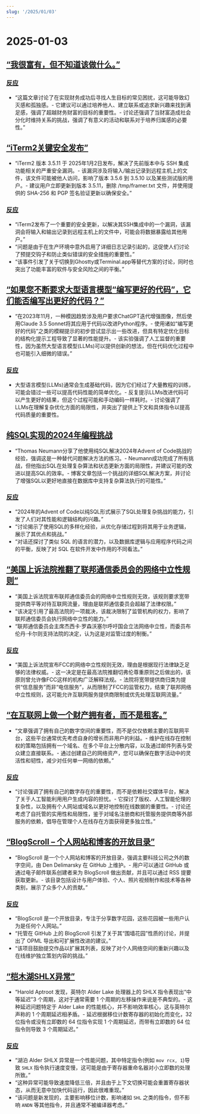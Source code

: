 ```yaml
---
slug: '/2025/01/03'
---
```


# 2025-01-03

## [“我很富有，但不知道该做什么。”](https://vinay.sh/i-am-rich-and-have-no-idea-what-to-do-with-my-life/)

### [反应](https://news.ycombinator.com/item?id=42579873)

- “这篇文章讨论了在实现财务成功后寻找人生目标的常见困扰，这可能导致幻灭感和孤独感。- 它建议可以通过培养他人、建立联系或追求新兴趣来找到满足感，强调了超越财务财富的目标的重要性。- 讨论还强调了当财富造成社会分化时维持关系的挑战，强调了有意义的活动和联系对于培养归属感的必要性。”

## [“iTerm2关键安全发布”](https://iterm2.com/downloads/stable/iTerm2-3_5_11.changelog)

- “iTerm2 版本 3.5.11 于 2025年1月2日发布，解决了先前版本中与 SSH 集成功能相关的严重安全漏洞。- 该漏洞涉及将输入/输出记录到远程主机上的文件，该文件可能被他人访问，影响了版本 3.5.6 到 3.5.10 以及某些测试版的用户。- 建议用户立即更新到版本 3.5.11，删除 /tmp/framer.txt 文件，并使用提供的 SHA-256 和 PGP 签名验证更新以确保安全。”

### [反应](https://news.ycombinator.com/item?id=42579472)

- “iTerm2发布了一个重要的安全更新，以解决其SSH集成中的一个漏洞，该漏洞会将输入和输出记录到远程主机上的文件中，可能会将数据暴露给其他用户。”
- “问题是由于在生产环境中意外启用了详细日志记录引起的，这促使人们讨论了预提交钩子和防止类似错误的安全措施的重要性。”
- “该事件引发了关于切换到Ghostty或Terminal.app等替代方案的讨论，同时也突出了功能丰富的软件与安全风险之间的平衡。”

## [“如果您不断要求大型语言模型“编写更好的代码”，它们能否编写出更好的代码？”](https://minimaxir.com/2025/01/write-better-code/)

- “在2023年11月，一种模因趋势涉及用户要求ChatGPT迭代增强图像，然后使用Claude 3.5 Sonnet将其应用于代码以改进Python程序。- 使用诸如“编写更好的代码”之类的模糊提示的初步尝试显示出一些改进，但具有特定优化目标的结构化提示工程导致了显著的性能提升。- 该实验强调了人工监督的重要性，因为虽然大型语言模型(LLMs)可以提供创新的想法，但在代码优化过程中也可能引入细微的错误。”

### [反应](https://news.ycombinator.com/item?id=42584400)

- 大型语言模型(LLMs)通常会生成基础代码，因为它们经过了大量教程的训练，可能会错过一些可以提高代码性能的简单优化。- 反复提示LLMs改进代码可以产生更好的结果，但这个过程可能和手动编码一样耗时。- 讨论强调了LLMs在理解复杂优化方面的局限性，并突出了提供上下文和具体指令以提高代码质量的重要性。

## [纯SQL实现的2024年编程挑战](http://databasearchitects.blogspot.com/2024/12/advent-of-code-2024-in-pure-sql.html)

- “Thomas Neumann分享了他使用纯SQL解决2024年Advent of Code挑战的经验，强调这是一种替代问题解决方法的练习。- Neumann成功完成了所有挑战，但他指出SQL在处理复杂算法和状态更新方面的局限性，并建议可能的改进以提高SQL的效率。- 博客文章包括一个挑战的详细SQL解决方案，并讨论了增强SQL以更好地直接在数据库中支持复杂算法执行的可能性。”

### [反应](https://news.ycombinator.com/item?id=42577736)

- “2024年的Advent of Code以纯SQL形式展示了SQL处理复杂挑战的能力，引发了人们对其性能和逻辑结构的兴趣。”
- “讨论揭示了使用SQL的多样化经验，从优化存储过程到将其用于业务逻辑，展示了其优点和挑战。”
- “对话还探讨了类似 SQL 的语言的潜力，以及数据库逻辑与应用程序代码之间的平衡，反映了对 SQL 在软件开发中作用的不同看法。”

## [“美国上诉法院推翻了联邦通信委员会的网络中立性规则”](https://www.tvtechnology.com/news/sixth-circuit-of-appeals-strikes-down-fccs-net-neutrality-rules)

- “美国上诉法院宣布联邦通信委员会的网络中立性规则无效，该规则要求宽带提供商平等对待互联网流量，理由是联邦通信委员会超越了法律权限。”
- “该决定引用了最高法院的一项裁决，该裁决限制了监管机构的权力，影响了联邦通信委员会执行网络中立性的能力。”
- “联邦通信委员会主席杰西卡·罗森沃塞尔呼吁国会立法网络中立性，而委员布伦丹·卡尔则支持法院的决定，认为这是对监管过度的制衡。”

### [反应](https://news.ycombinator.com/item?id=42578237)

- “美国上诉法院宣布FCC的网络中立性规则无效，理由是根据现行法律缺乏足够的法律权威。- 这一决定是在最高法院推翻切弗伦尊重原则之后做出的，该原则曾允许像FCC这样的机构广泛解释法规。- 法院将宽带提供商归类为提供“信息服务”而非“电信服务”，从而限制了FCC的监管权力，结束了联邦网络中立性规则，这可能允许互联网服务提供商限制或优先处理互联网流量。”

## [“在互联网上做一个财产拥有者，而不是租客。”](https://den.dev/blog/be-a-property-owner-not-a-renter-on-the-internet/)

- “文章强调了拥有自己的数字空间的重要性，而不是仅仅依赖主要的互联网平台，这些平台通常优先考虑自身的增长而非用户的利益。- 维护在线存在控制权的策略包括拥有一个域名、在多个平台上分散内容，以及通过邮件列表与受众建立直接联系。- 通过创建自己的网络资产，您可以确保在数字活动中的灵活性和韧性，减少对任何单一网络的依赖。”

### [反应](https://news.ycombinator.com/item?id=42581119)

- “讨论强调了拥有自己的数字存在的重要性，而不是依赖社交媒体平台，解决了关于人工智能利用用户生成内容的担忧。- 它探讨了版权、人工智能伦理的复杂性，以及拥有个人网站或域名以更好地控制在线数据的重要性。- 讨论还考虑了自托管的实用性和局限性，鉴于对域名注册商和托管服务提供商等外部服务的依赖，倡导在管理个人在线存在方面获得更多独立性。”

## [“BlogScroll – 个人网站和博客的开放目录”](https://blogscroll.com/)

- “BlogScroll 是一个个人网站和博客的开放目录，强调主要科技公司之外的数字空间，由 Den Delimarsky 在 GitHub 上维护。- 用户可以通过 GitHub 或通过电子邮件联系创建者来为 BlogScroll 做出贡献，并且可以通过 RSS 提要获取更新。- 该目录包括设计与用户体验、个人、照片视频制作和技术等各种类别，展示了众多个人的贡献。”

### [反应](https://news.ycombinator.com/item?id=42583086)

- “BlogScroll 是一个开放目录，专注于分享数字花园，这些花园被一些用户认为是任何个人网站。”
- “托管在 GitHub 上的 BlogScroll 引发了关于其“围墙花园”性质的讨论，并提出了 OPML 导出和可扩展性改进的建议。”
- “该项目鼓励提交作品以扩展其列表，反映了对个人网络空间的重新兴趣以及在线维护独立策划内容的挑战。”

## [“桤木湖SHLX异常”](https://tavianator.com/2025/shlx.html)

- “Harold Aptroot 发现，英特尔 Alder Lake 处理器上的 SHLX 指令表现出“中等延迟”3 个周期，这对于通常需要 1 个周期的左移操作来说是不典型的。- 这种延迟问题特定于 Alder Lake 的性能核心，并不影响效率核心，这与英特尔声称的 1 个周期延迟相矛盾。- 延迟根据移位计数寄存器的初始化而变化，32 位指令或没有立即数的 64 位指令实现 1 个周期延迟，而带有立即数的 64 位指令则导致 3 个周期延迟。”

### [反应](https://news.ycombinator.com/item?id=42579969)

- “湖泊 Alder SHLX 异常是一个性能问题，其中特定指令(例如 `mov rcx, 1`)导致 `SHLX` 指令执行速度变慢，这可能是由于寄存器重命名器对小立即数的处理所致。”
- “这种异常可能导致速度降低三倍，并且由于上下文切换可能会重置寄存器状态，从而无意中加快代码运行，因此很难重现。”
- “该问题是新发现的，主要影响移位计数，影响诸如 `SHL` 之类的指令，但不影响 `ANDN` 等其他指令，并且通常不被编译器考虑。”

<head>
  <meta property="og:title" content="“我很富有，但不知道该做什么。”" />
  <meta property="og:type" content="website" />
  <meta property="og:image" content="https://og.cho.sh/api/og/?title=%E2%80%9C%E6%88%91%E5%BE%88%E5%AF%8C%E6%9C%89%EF%BC%8C%E4%BD%86%E4%B8%8D%E7%9F%A5%E9%81%93%E8%AF%A5%E5%81%9A%E4%BB%80%E4%B9%88%E3%80%82%E2%80%9D&subheading=2025%E5%B9%B41%E6%9C%883%E6%97%A5%E6%98%9F%E6%9C%9F%E4%BA%94%3A%20%E9%BB%91%E5%AE%A2%E6%96%B0%E9%97%BB%E6%91%98%E8%A6%81" />
</head>
